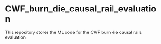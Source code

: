 # CWF_burn_die_causal_rail_evaluation
This repository stores the ML code for the CWF burn die causal rails evaluation
